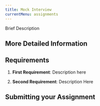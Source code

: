```yaml
---
title: Mock Interview
currentMenu: assignments
---
```


Brief Description


## More Detailed Information



## Requirements
1. **First Requirement**: Description here

2. **Second Requirement**: Description Here

## Submitting your Assignment
